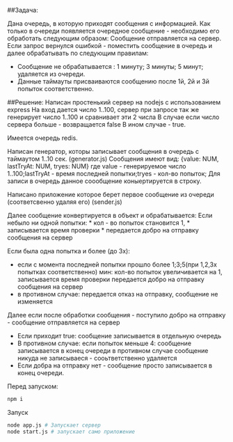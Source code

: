 ##Задача:

Дана очередь, в которую приходят сообщения с информацией.
Как только в очереди появляется очередное сообщение - необходимо его обработать следующим образом:
Сообщение отправляется на сервер.
Если запрос вернулся ошибкой - поместить сообщение в очередь и далее обрабатывать по следующим правилам:
* Сообщение не обрабатывается : 1 минуту; 3 минуты; 5 минут; удаляется из очереди.
* Данные таймауты присваиваются сообщению после 1й, 2й и 3й попыток соответственно.

##Решение:
Написан простенький сервер на nodejs  с использованием express
 На вход дается число 1..100, сервер при запросе так же генерирует число 1..100 и сравнивает эти 2 числа
 В случае если число сервера больше - возвращается false
 В ином случае - true.
 
Имеется очередь redis.

Написан генератор, которы записывает сообщения в очередь с таймаутом 1..10 сек. (generator.js)
 Сообщения имеют вид:
    {value: NUM, lastTryAt: NUM, tryes: NUM}
    где value - генерируемое число 1..100;lastTryAt - время последней попытки;tryes - кол-во попыток;
 Для записи в очередь данное соообщение коныертируется в строку.
 
Написано приложение которое берет первое сообщение из очереди (соответсвенно удаляя его) (sender.js)

Далее сообщение конвертируется в объект и обрабатывается:
 Если небыло ни одной попытки:
    * кол - во попыток становится 1,
    * записывается время проверки
    * передается добро на отправку сообщения на сервер
    
Если была одна попытка и более (до 3х):
* если с момента последней попытки прошло более 1;3;5(при 1,2,3х попытках соответственно) мин:
кол-во попыток увеличивается на 1, записывается время проверки передается добро на отправку сообщения на сервер
* в противном случае:
 передается отказ на отправку, сообщение не изменяется
        
Далее если после обработки сообщения - поступило добро на отправку - сообщение отправляется на сервер
* Если приходит true:
        сообщение записывается в отдельную очередь
* В противном случае:
        если попыток меньше 4:
            сообщение записывается в конец очереди
        в противном случае сообщение никуда не записываеся - сооьтветственно удаляется
* Если добра на отправку нет - сообщение просто записывается в конец очереди.

Перед запуском:
```bash
npm i
```
Запуск
```bash
node app.js # Запускает сервер
node start.js # запускает само приложение
```
